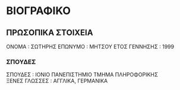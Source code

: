 # ΒΙΟΓΡΑΦΙΚΟ 

## ΠΡΩΣΟΠΙΚΑ ΣΤΟΙΧΕΙΑ
ΟΝΟΜΑ : ΣΩΤΗΡΗΣ
ΕΠΩΝΥΜΟ : ΜΗΤΣΟΥ
ΕΤΟΣ ΓΕΝΝΗΣΗΣ : 1999
### ΣΠΟΥΔΕΣ 
ΣΠΟΥΔΕΣ : ΙΟΝΙΟ ΠΑΝΕΠΙΣΤΗΜΙΟ ΤΜΗΜΑ ΠΛΗΡΟΦΟΡΙΚΗΣ  
ΞΕΝΕΣ ΓΛΩΣΣΕΣ : ΑΓΓΛΙΚΑ, ΓΕΡΜΑΝΙΚΑ 







